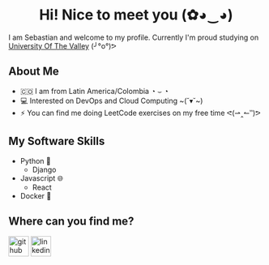 <h1 align="center"> Hi! Nice to meet you (✿◕‿◕) </h1>

I am Sebastian and welcome to my profile. Currently I'm proud studying on [University Of The Valley](https://www.univalle.edu.co/) (╯°o°)ᕗ

## About Me
- 🇨🇴 I am from Latin America/Colombia ◔ ⌣ ◔
- 💻 Interested on DevOps and Cloud Computing ~(˘▾˘~)
- ⚡ You can find me doing LeetCode exercises on my free time ᕙ(⇀‸↼‶)ᕗ

## My Software Skills
- Python 🐍
  - Django
- Javascript 🌐
  - React
- Docker 🐳

## Where can you find me?
[<img src='https://cdn.jsdelivr.net/npm/simple-icons@3.0.1/icons/github.svg' alt='github' height='40'>](https://github.com/Seb0927)  [<img src='https://cdn.jsdelivr.net/npm/simple-icons@3.0.1/icons/linkedin.svg' alt='linkedin' height='40'>](https://www.linkedin.com/in/sebasti%C3%A1n-i-30b186213/)  



